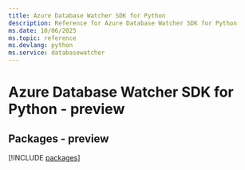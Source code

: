 ```yaml
---
title: Azure Database Watcher SDK for Python
description: Reference for Azure Database Watcher SDK for Python
ms.date: 10/06/2025
ms.topic: reference
ms.devlang: python
ms.service: databasewatcher
---
```

# Azure Database Watcher SDK for Python - preview
## Packages - preview
[!INCLUDE [packages](database-watcher-index.md)]